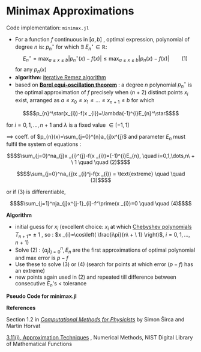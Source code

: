 # Minimax Approximations

Code implementation: `minimax.jl`

- For a function $f$ continuous in $[a,b]$ , optimal expression, polynomial of degree $n$ is: $p_{n}^\star \text{ for which } \exists \ E_{n}^\star \in  \mathbb{R}:$ 
	$$E_{n}^\star=\max_{a\leq x\leq b}|p^\star_{n}(x)-f(x)|\leq \max_{a\leq x\leq b}|p_{n}(x)-f(x)| \quad \quad   (1)$$
	for any $p_{n}(x)$ 
- **algorithm:** [iterative Remez algorithm](https://en.wikipedia.org/wiki/Remez_algorithm) 
- based on **[Borel equi-oscillation theorem](https://en.wikipedia.org/wiki/Equioscillation_theorem)** : a degree $n$ polynomial $p^\star_{n}$ is the optimal approximation of $f$ precisely when $(n\ + \ 2)$ distinct points $x_{i}$ exist, arranged as $a\leq x_{0}\leq x_{1}\leq\dots\leq x_{n\ + \ 1}\leq b$ for which 

```math
$$p_{n}^\star(x_{i})-f(x _{i})=\lambda(-1)^{i}E_{n}^\star$$
```

for $i=0,1,\dots,n\ + \ 1$ and $\lambda$ is a fixed value $\in [-1,1]$ 

$\implies$ coeff. of $`p_{n}(x)=\sum_{j=0}^{n}a_{j}x^{j}`$ and parameter $E_{n}$ must fulfil the system of equations :

```math
$$\sum_{j=0}^na_{j}x _{i}^{j}-f(x _{i})=(-1)^{i}E_{n}, \quad  i=0,1,\dots,n\ + \  1 \quad  \quad  (2)$$
```

```math
$$\sum_{j=0}^na_{j}x _{i}^j-f(x _{i}) = \text{extreme} \quad  \quad  (3)$$
```
 or if $(3)$ is differentiable, 
 
```math
$$\sum_{j=1}^nja_{j}x^{j-1}_{i}-f^\prime(x _{i})=0 \quad   \quad  (4)$$
```

**Algorithm**
- initial guess for $x_{i}$ (excellent choice: $x_{i}$ at which [Chebyshev polynomials](https://en.wikipedia.org/wiki/Chebyshev_polynomials) $T_{n+1}=\ \pm \ 1$ , so : $x _{i}=\cos\left( \frac{i\pi}{n\ + \ 1} \right)$, $i=0,1,\dots,n\ + \ 1$) 
- Solve $(2)$ : $`\{a_{j}\}^n_{j=0}, E_{n}`$ are the first approximations of optimal polynomial and max error is $p-f$ 
- Use these to solve $(3)$ or $(4)$ (search for points at which error $(p-f)$ has an extreme)
- new points again used in $(2)$ and repeated till difference between consecutive $E_{n}$'s $<$ tolerance

**Pseudo Code for minimax.jl**



**References**

Section 1.2 in [*Computational Methods for Physicists*](https://link.springer.com/book/10.1007/978-3-319-78619-3) by Simon Širca and Martin Horvat 

[3.11(i), Approximation Techniques](https://dlmf.nist.gov/3.11)  , Numerical Methods, NIST Digital Library of Mathematical Functions 
